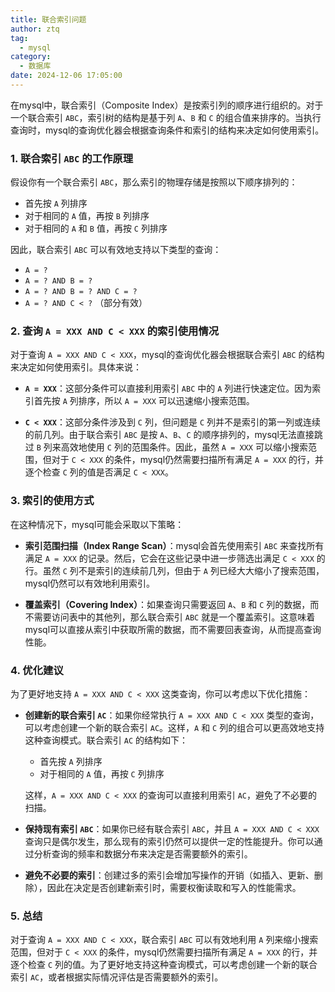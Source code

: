 ```yaml
---
title: 联合索引问题
author: ztq
tag:
  - mysql
category:
  - 数据库
date: 2024-12-06 17:05:00
---
```

在mysql中，联合索引（Composite Index）是按索引列的顺序进行组织的。对于一个联合索引 `ABC`，索引树的结构是基于列 `A`、`B` 和 `C` 的组合值来排序的。当执行查询时，mysql的查询优化器会根据查询条件和索引的结构来决定如何使用索引。

### 1. **联合索引 `ABC` 的工作原理**

假设你有一个联合索引 `ABC`，那么索引的物理存储是按照以下顺序排列的：
- 首先按 `A` 列排序
- 对于相同的 `A` 值，再按 `B` 列排序
- 对于相同的 `A` 和 `B` 值，再按 `C` 列排序

因此，联合索引 `ABC` 可以有效地支持以下类型的查询：
- `A = ?`
- `A = ? AND B = ?`
- `A = ? AND B = ? AND C = ?`
- `A = ? AND C < ?` （部分有效）

### 2. **查询 `A = XXX AND C < XXX` 的索引使用情况**

对于查询 `A = XXX AND C < XXX`，mysql的查询优化器会根据联合索引 `ABC` 的结构来决定如何使用索引。具体来说：

- **`A = XXX`**：这部分条件可以直接利用索引 `ABC` 中的 `A` 列进行快速定位。因为索引首先按 `A` 列排序，所以 `A = XXX` 可以迅速缩小搜索范围。

- **`C < XXX`**：这部分条件涉及到 `C` 列，但问题是 `C` 列并不是索引的第一列或连续的前几列。由于联合索引 `ABC` 是按 `A`、`B`、`C` 的顺序排列的，mysql无法直接跳过 `B` 列来高效地使用 `C` 列的范围条件。因此，虽然 `A = XXX` 可以缩小搜索范围，但对于 `C < XXX` 的条件，mysql仍然需要扫描所有满足 `A = XXX` 的行，并逐个检查 `C` 列的值是否满足 `C < XXX`。

### 3. **索引的使用方式**

在这种情况下，mysql可能会采取以下策略：

- **索引范围扫描（Index Range Scan）**：mysql会首先使用索引 `ABC` 来查找所有满足 `A = XXX` 的记录。然后，它会在这些记录中进一步筛选出满足 `C < XXX` 的行。虽然 `C` 列不是索引的连续前几列，但由于 `A` 列已经大大缩小了搜索范围，mysql仍然可以有效地利用索引。

- **覆盖索引（Covering Index）**：如果查询只需要返回 `A`、`B` 和 `C` 列的数据，而不需要访问表中的其他列，那么联合索引 `ABC` 就是一个覆盖索引。这意味着mysql可以直接从索引中获取所需的数据，而不需要回表查询，从而提高查询性能。

### 4. **优化建议**

为了更好地支持 `A = XXX AND C < XXX` 这类查询，你可以考虑以下优化措施：

- **创建新的联合索引 `AC`**：如果你经常执行 `A = XXX AND C < XXX` 类型的查询，可以考虑创建一个新的联合索引 `AC`。这样，`A` 和 `C` 列的组合可以更高效地支持这种查询模式。联合索引 `AC` 的结构如下：
  - 首先按 `A` 列排序
  - 对于相同的 `A` 值，再按 `C` 列排序

  这样，`A = XXX AND C < XXX` 的查询可以直接利用索引 `AC`，避免了不必要的扫描。

- **保持现有索引 `ABC`**：如果你已经有联合索引 `ABC`，并且 `A = XXX AND C < XXX` 查询只是偶尔发生，那么现有的索引仍然可以提供一定的性能提升。你可以通过分析查询的频率和数据分布来决定是否需要额外的索引。

- **避免不必要的索引**：创建过多的索引会增加写操作的开销（如插入、更新、删除），因此在决定是否创建新索引时，需要权衡读取和写入的性能需求。

### 5. **总结**

对于查询 `A = XXX AND C < XXX`，联合索引 `ABC` 可以有效地利用 `A` 列来缩小搜索范围，但对于 `C < XXX` 的条件，mysql仍然需要扫描所有满足 `A = XXX` 的行，并逐个检查 `C` 列的值。为了更好地支持这种查询模式，可以考虑创建一个新的联合索引 `AC`，或者根据实际情况评估是否需要额外的索引。